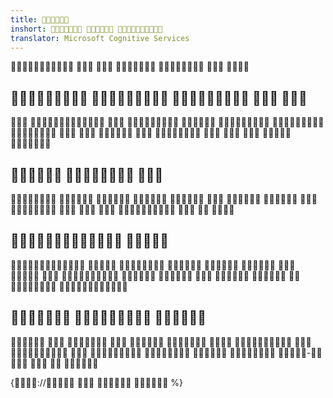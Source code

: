 ```yaml
---
title: 
inshort:   
translator: Microsoft Cognitive Services
---
```


      

##     
                  

##   
                 

##  
                  

##    
               -     

{://    %}



